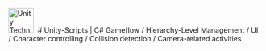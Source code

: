 [<img src="https://github.com/unity-technologies.png" title="Unity Technologies" height="50">](https://github.com/unity-technologies)&nbsp; #  Unity-Scripts | C#
Gameflow / Hierarchy-Level Management / UI / Character controlling / Collision detection / Camera-related activities
